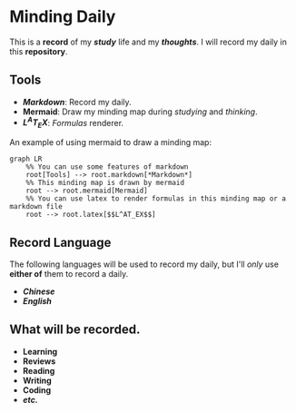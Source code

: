 # Minding Daily

This is a **record** of my **_study_** life and my **_thoughts_**. I will record my daily in this **repository**.

## Tools

- **_Markdown_**: Record my daily.
- **Mermaid**: Draw my minding map during _studying_ and _thinking_.
- **$L^AT_EX$**: _Formulas_ renderer.

An example of using mermaid to draw a minding map:

```mermaid
graph LR
    %% You can use some features of markdown
    root[Tools] --> root.markdown[*Markdown*]
    %% This minding map is drawn by mermaid
    root --> root.mermaid[Mermaid]
    %% You can use latex to render formulas in this minding map or a markdown file
    root --> root.latex[$$L^AT_EX$$]
```

## Record Language

The following languages will be used to record my daily, but I'll _only_ use **either of** them to record a daily.

- **_Chinese_**
- **_English_**

## What will be recorded.

- **Learning**
- **Reviews**
- **Reading**
- **Writing**
- **Coding**
- **_etc._**
